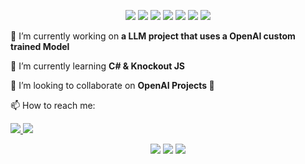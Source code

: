 <p align="center">
  <img src="https://readme-components.vercel.app/api?component=logo&logo=react&text=true&animation=spin&fill=264653">
  <img src="https://readme-components.vercel.app/api?component=logo&logo=typescript&text=true&fill=287271">
  <img src="https://readme-components.vercel.app/api?component=logo&logo=postgresql&text=true&fill=2A9D8F">
  <img src="https://readme-components.vercel.app/api?component=logo&logo=firebase&text=true&fill=E9C46A">
  <img src="https://readme-components.vercel.app/api?component=logo&logo=python&text=true&fill=EFB366">
  <img src="https://readme-components.vercel.app/api?component=logo&logo=git&text=true&fill=F4A261">
  <img src="https://readme-components.vercel.app/api?component=logo&logo=node.js&text=true&fill=E76F51">
</p>

<p >🔭 I’m currently working on <b>a LLM project that uses a OpenAI custom trained Model</b></p>
<p >📖 I’m currently learning <b>C# & Knockout JS</b></p>
<p >🤼 I’m looking to collaborate on <b>OpenAI Projects 🧠</b></p>
<p >📫 How to reach me:</p>

<p align="left">
  <a href="https://www.linkedin.com/in/luciano-simoni/">
    <img src="https://readme-components.vercel.app/api?component=logo&logo=linkedin&text=false&fill=0D1117">
  </a>
  <a href="mailto:lucianosimonipersonal@gmail.com">
    <img src="https://readme-components.vercel.app/api?component=logo&logo=gmail&text=false&fill=0D1117">
  </a>
</p>

<p align="center">
  <img src="https://github-readme-stats.vercel.app/api?username=lucianosimoni&theme=codeSTACKr&custom_title=Luciano.stats">
  <img src="https://github-readme-stats.vercel.app/api/wakatime?username=lucianosimoni&theme=codeSTACKr&langs_count=5&layout=compact">
  <img src="https://github-readme-stats.vercel.app/api/top-langs/?username=lucianosimoni&langs_count=6&layout=compact&theme=codeSTACKr&count_private=true">
</p>
